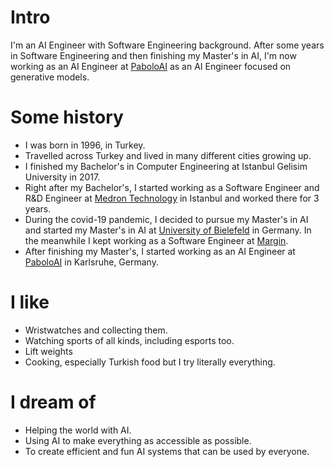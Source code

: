 
# Intro

I'm an AI Engineer with Software Engineering background. After some years in Software Engineering and then finishing my Master's in AI, I'm now working as an AI Engineer at [PaboloAI](https://www.paramax.ai/) as an AI Engineer focused on generative models.

# Some history

- I was born in 1996, in Turkey.
- Travelled across Turkey and lived in many different cities growing up.
- I finished my Bachelor's in Computer Engineering at Istanbul Gelisim University in 2017.
- Right after my Bachelor's, I started working as a Software Engineer and R&D Engineer at [Medron Technology](https://www.medronteknoloji.com/) in Istanbul and worked there for 3 years.
- During the covid-19 pandemic, I decided to pursue my Master's in AI and started my Master's in AI at [University of Bielefeld](https://www.uni-bielefeld.de/) in Germany. In the meanwhile I kept working as a Software Engineer at [Margin](https://www.margin.io/).
- After finishing my Master's, I started working as an AI Engineer at [PaboloAI](https://www.paramax.ai/) in Karlsruhe, Germany.

# I like

- Wristwatches and collecting them.
- Watching sports of all kinds, including esports too.
- Lift weights
- Cooking, especially Turkish food but I try literally everything.

# I dream of

- Helping the world with AI.
- Using AI to make everything as accessible as possible.
- To create efficient and fun AI systems that can be used by everyone.
